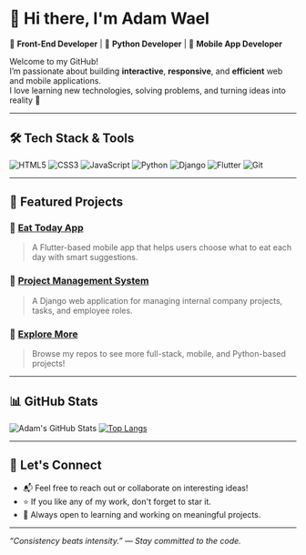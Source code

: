 # 👋 Hi there, I'm Adam Wael

🎨 **Front-End Developer** | 🐍 **Python Developer** | 📱 **Mobile App Developer**

Welcome to my GitHub!  
I’m passionate about building **interactive**, **responsive**, and **efficient** web and mobile applications.  
I love learning new technologies, solving problems, and turning ideas into reality 🚀

---

## 🛠️ Tech Stack & Tools

![HTML5](https://img.shields.io/badge/HTML5-E34F26?logo=html5&logoColor=white&style=flat-square)
![CSS3](https://img.shields.io/badge/CSS3-1572B6?logo=css3&logoColor=white&style=flat-square)
![JavaScript](https://img.shields.io/badge/JavaScript-F7DF1E?logo=javascript&logoColor=black&style=flat-square)
![Python](https://img.shields.io/badge/Python-3776AB?logo=python&logoColor=white&style=flat-square)
![Django](https://img.shields.io/badge/Django-092E20?logo=django&logoColor=white&style=flat-square)
![Flutter](https://img.shields.io/badge/Flutter-02569B?logo=flutter&logoColor=white&style=flat-square)
![Git](https://img.shields.io/badge/Git-F05032?logo=git&logoColor=white&style=flat-square)

---

## 🚀 Featured Projects

### 📱 [Eat Today App](#)
> A Flutter-based mobile app that helps users choose what to eat each day with smart suggestions.

### 🏢 [Project Management System](#)
> A Django web application for managing internal company projects, tasks, and employee roles.

### 🔎 [Explore More](https://github.com/adamwassal?tab=repositories)
> Browse my repos to see more full-stack, mobile, and Python-based projects!

---

## 📊 GitHub Stats

![Adam's GitHub Stats](https://github-readme-stats.vercel.app/api?username=adamwassal&show_icons=true&theme=radical)
[![Top Langs](https://github-readme-stats.vercel.app/api/top-langs/?username=adamwassal&layout=compact&theme=radical)](https://github.com/anuraghazra/github-readme-stats)

---

## 🌟 Let's Connect

- 📬 Feel free to reach out or collaborate on interesting ideas!
- ⭐ If you like any of my work, don't forget to star it.
- 📢 Always open to learning and working on meaningful projects.

---

_“Consistency beats intensity.” — Stay committed to the code._

